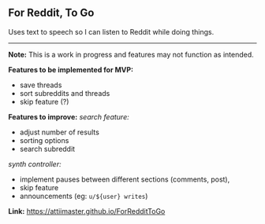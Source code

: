 ## For Reddit, To Go

Uses text to speech so I can listen to Reddit while doing things.

-------

**Note:** This is a work in progress and features may not function as intended. 


**Features to be implemented for MVP:** 
 - save threads
 - sort subreddits and threads
 - skip feature (?)

**Features to improve:**
*search feature:* 
 - adjust number of results 
 - sorting options
 - search subreddit

*synth controller:*
 - implement pauses between different sections (comments, post),
 - skip feature
 - announcements (eg: `u/${user} writes`)


**Link:** https://attiimaster.github.io/ForRedditToGo
